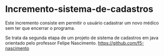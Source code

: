 # Incremento-sistema-de-cadastros
Este incremento consiste em permitir o usuário cadastrar um novo médico sem ter que encerrar o programa.

Se trata da segunda etapa de um projeto de sistema de cadastros em java orientado pelo professor Felipe Nascimento.
https://github.com/f5-nascimento
